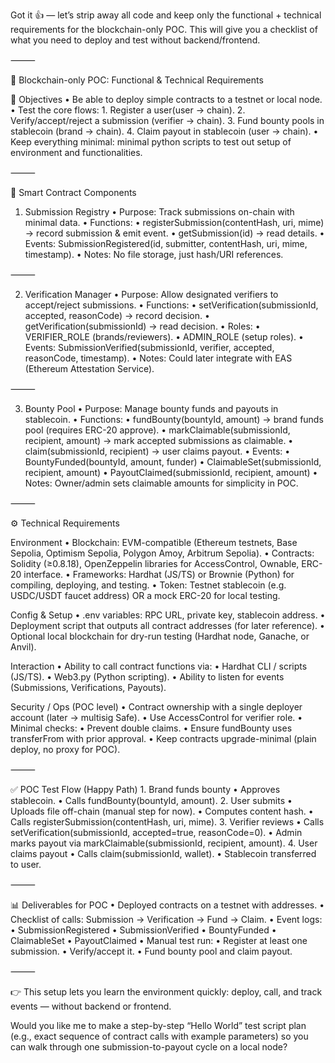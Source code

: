 Got it 👍 — let’s strip away all code and keep only the functional + technical requirements for the blockchain-only POC. This will give you a checklist of what you need to deploy and test without backend/frontend.

⸻

📌 Blockchain-only POC: Functional & Technical Requirements

🎯 Objectives
	•	Be able to deploy simple contracts to a testnet or local node.
	•	Test the core flows:
	1.	Register a user(user → chain).
	2.	Verify/accept/reject a submission (verifier → chain).
	3.	Fund bounty pools in stablecoin (brand → chain).
	4.	Claim payout in stablecoin (user → chain).
	•	Keep everything minimal: minimal python scripts to test out setup of environment and functionalities.

⸻

🧩 Smart Contract Components

1. Submission Registry
	•	Purpose: Track submissions on-chain with minimal data.
	•	Functions:
	•	registerSubmission(contentHash, uri, mime) → record submission & emit event.
	•	getSubmission(id) → read details.
	•	Events: SubmissionRegistered(id, submitter, contentHash, uri, mime, timestamp).
	•	Notes: No file storage, just hash/URI references.

⸻

2. Verification Manager
	•	Purpose: Allow designated verifiers to accept/reject submissions.
	•	Functions:
	•	setVerification(submissionId, accepted, reasonCode) → record decision.
	•	getVerification(submissionId) → read decision.
	•	Roles:
	•	VERIFIER_ROLE (brands/reviewers).
	•	ADMIN_ROLE (setup roles).
	•	Events: SubmissionVerified(submissionId, verifier, accepted, reasonCode, timestamp).
	•	Notes: Could later integrate with EAS (Ethereum Attestation Service).

⸻

3. Bounty Pool
	•	Purpose: Manage bounty funds and payouts in stablecoin.
	•	Functions:
	•	fundBounty(bountyId, amount) → brand funds pool (requires ERC-20 approve).
	•	markClaimable(submissionId, recipient, amount) → mark accepted submissions as claimable.
	•	claim(submissionId, recipient) → user claims payout.
	•	Events:
	•	BountyFunded(bountyId, amount, funder)
	•	ClaimableSet(submissionId, recipient, amount)
	•	PayoutClaimed(submissionId, recipient, amount)
	•	Notes: Owner/admin sets claimable amounts for simplicity in POC.

⸻

⚙️ Technical Requirements

Environment
	•	Blockchain: EVM-compatible (Ethereum testnets, Base Sepolia, Optimism Sepolia, Polygon Amoy, Arbitrum Sepolia).
	•	Contracts: Solidity (≥0.8.18), OpenZeppelin libraries for AccessControl, Ownable, ERC-20 interface.
	•	Frameworks: Hardhat (JS/TS) or Brownie (Python) for compiling, deploying, and testing.
	•	Token: Testnet stablecoin (e.g. USDC/USDT faucet address) OR a mock ERC-20 for local testing.

Config & Setup
	•	.env variables: RPC URL, private key, stablecoin address.
	•	Deployment script that outputs all contract addresses (for later reference).
	•	Optional local blockchain for dry-run testing (Hardhat node, Ganache, or Anvil).

Interaction
	•	Ability to call contract functions via:
	•	Hardhat CLI / scripts (JS/TS).
	•	Web3.py (Python scripting).
	•	Ability to listen for events (Submissions, Verifications, Payouts).

Security / Ops (POC level)
	•	Contract ownership with a single deployer account (later → multisig Safe).
	•	Use AccessControl for verifier role.
	•	Minimal checks:
	•	Prevent double claims.
	•	Ensure fundBounty uses transferFrom with prior approval.
	•	Keep contracts upgrade-minimal (plain deploy, no proxy for POC).

⸻

✅ POC Test Flow (Happy Path)
	1.	Brand funds bounty
	•	Approves stablecoin.
	•	Calls fundBounty(bountyId, amount).
	2.	User submits
	•	Uploads file off-chain (manual step for now).
	•	Computes content hash.
	•	Calls registerSubmission(contentHash, uri, mime).
	3.	Verifier reviews
	•	Calls setVerification(submissionId, accepted=true, reasonCode=0).
	•	Admin marks payout via markClaimable(submissionId, recipient, amount).
	4.	User claims payout
	•	Calls claim(submissionId, wallet).
	•	Stablecoin transferred to user.

⸻

📊 Deliverables for POC
	•	Deployed contracts on a testnet with addresses.
	•	Checklist of calls: Submission → Verification → Fund → Claim.
	•	Event logs:
	•	SubmissionRegistered
	•	SubmissionVerified
	•	BountyFunded
	•	ClaimableSet
	•	PayoutClaimed
	•	Manual test run:
	•	Register at least one submission.
	•	Verify/accept it.
	•	Fund bounty pool and claim payout.

⸻

👉 This setup lets you learn the environment quickly: deploy, call, and track events — without backend or frontend.

Would you like me to make a step-by-step “Hello World” test script plan (e.g., exact sequence of contract calls with example parameters) so you can walk through one submission-to-payout cycle on a local node?